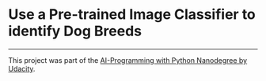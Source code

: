# Use a Pre-trained Image Classifier to identify Dog Breeds
<hr>
This project was part of the <a href="https://www.udacity.com/course/ai-programming-python-nanodegree--nd089">AI-Programming with Python Nanodegree by Udacity</a>.
